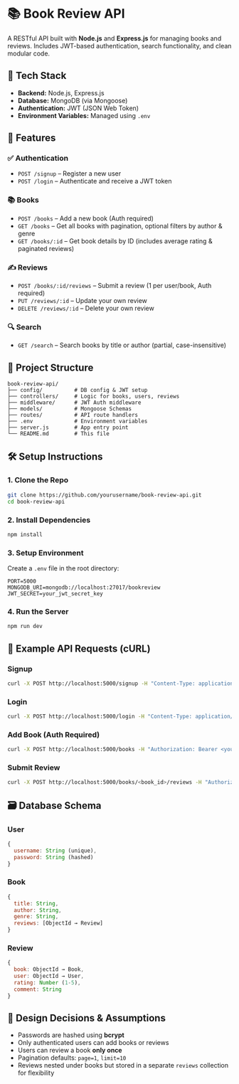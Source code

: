 # 📚 Book Review API

A RESTful API built with **Node.js** and **Express.js** for managing books and reviews. Includes JWT-based authentication, search functionality, and clean modular code.

## 🔧 Tech Stack

- **Backend:** Node.js, Express.js  
- **Database:** MongoDB (via Mongoose)  
- **Authentication:** JWT (JSON Web Token)  
- **Environment Variables:** Managed using `.env`

## 🚀 Features

### ✅ Authentication
- `POST /signup` – Register a new user  
- `POST /login` – Authenticate and receive a JWT token

### 📚 Books
- `POST /books` – Add a new book (Auth required)
- `GET /books` – Get all books with pagination, optional filters by author & genre
- `GET /books/:id` – Get book details by ID (includes average rating & paginated reviews)

### ✍️ Reviews
- `POST /books/:id/reviews` – Submit a review (1 per user/book, Auth required)
- `PUT /reviews/:id` – Update your own review
- `DELETE /reviews/:id` – Delete your own review

### 🔍 Search
- `GET /search` – Search books by title or author (partial, case-insensitive)

## 📁 Project Structure

```
book-review-api/
├── config/          # DB config & JWT setup
├── controllers/     # Logic for books, users, reviews
├── middleware/      # JWT Auth middleware
├── models/          # Mongoose Schemas
├── routes/          # API route handlers
├── .env             # Environment variables
├── server.js        # App entry point
└── README.md        # This file
```

## 🛠️ Setup Instructions

### 1. Clone the Repo
```bash
git clone https://github.com/yourusername/book-review-api.git
cd book-review-api
```

### 2. Install Dependencies
```bash
npm install
```

### 3. Setup Environment
Create a `.env` file in the root directory:
```env
PORT=5000
MONGODB_URI=mongodb://localhost:27017/bookreview
JWT_SECRET=your_jwt_secret_key
```

### 4. Run the Server
```bash
npm run dev
```

## 🧪 Example API Requests (cURL)

### Signup
```bash
curl -X POST http://localhost:5000/signup -H "Content-Type: application/json" -d '{"username": "john", "password": "123456"}'
```

### Login
```bash
curl -X POST http://localhost:5000/login -H "Content-Type: application/json" -d '{"username": "john", "password": "123456"}'
```

### Add Book (Auth Required)
```bash
curl -X POST http://localhost:5000/books -H "Authorization: Bearer <your_token>" -H "Content-Type: application/json" -d '{"title": "Atomic Habits", "author": "James Clear", "genre": "Self-help"}'
```

### Submit Review
```bash
curl -X POST http://localhost:5000/books/<book_id>/reviews -H "Authorization: Bearer <your_token>" -H "Content-Type: application/json" -d '{"rating": 5, "comment": "Amazing book!"}'
```

## 🗃️ Database Schema

### User
```js
{
  username: String (unique),
  password: String (hashed)
}
```

### Book
```js
{
  title: String,
  author: String,
  genre: String,
  reviews: [ObjectId → Review]
}
```

### Review
```js
{
  book: ObjectId → Book,
  user: ObjectId → User,
  rating: Number (1-5),
  comment: String
}
```

## 📌 Design Decisions & Assumptions

- Passwords are hashed using **bcrypt**
- Only authenticated users can add books or reviews
- Users can review a book **only once**
- Pagination defaults: `page=1`, `limit=10`
- Reviews nested under books but stored in a separate `reviews` collection for flexibility
